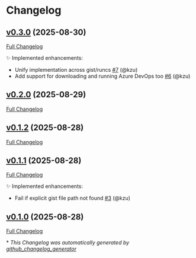 # Changelog

## [v0.3.0](https://github.com/devlooped/runcs/tree/v0.3.0) (2025-08-30)

[Full Changelog](https://github.com/devlooped/runcs/compare/v0.2.0...v0.3.0)

:sparkles: Implemented enhancements:

- Unify implementation across gist/runcs [\#7](https://github.com/devlooped/runcs/pull/7) (@kzu)
- Add support for downloading and running Azure DevOps too [\#6](https://github.com/devlooped/runcs/pull/6) (@kzu)

## [v0.2.0](https://github.com/devlooped/runcs/tree/v0.2.0) (2025-08-29)

[Full Changelog](https://github.com/devlooped/runcs/compare/v0.1.2...v0.2.0)

## [v0.1.2](https://github.com/devlooped/runcs/tree/v0.1.2) (2025-08-28)

[Full Changelog](https://github.com/devlooped/runcs/compare/v0.1.1...v0.1.2)

## [v0.1.1](https://github.com/devlooped/runcs/tree/v0.1.1) (2025-08-28)

[Full Changelog](https://github.com/devlooped/runcs/compare/v0.1.0...v0.1.1)

:sparkles: Implemented enhancements:

- Fail if explicit gist file path not found [\#3](https://github.com/devlooped/runcs/pull/3) (@kzu)

## [v0.1.0](https://github.com/devlooped/runcs/tree/v0.1.0) (2025-08-28)

[Full Changelog](https://github.com/devlooped/runcs/compare/ce016575c85c447e1ebc5d2fa109908c92d89f5d...v0.1.0)



\* *This Changelog was automatically generated by [github_changelog_generator](https://github.com/github-changelog-generator/github-changelog-generator)*
